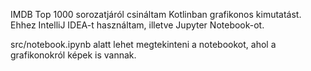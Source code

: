 IMDB Top 1000 sorozatjáról csináltam Kotlinban grafikonos kimutatást. Ehhez IntelliJ IDEA-t használtam, illetve Jupyter Notebook-ot.

src/notebook.ipynb alatt lehet megtekinteni a notebookot, ahol a grafikonokról képek is vannak.
